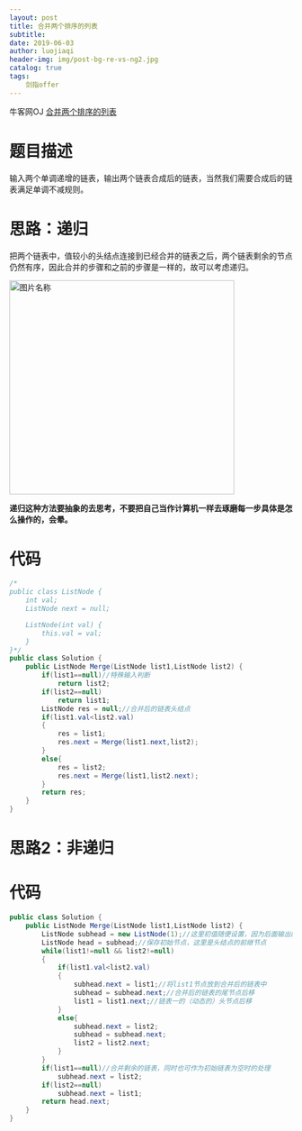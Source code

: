 ```yaml
---
layout: post                          
title: 合并两个排序的列表                              
subtitle:                             
date: 2019-06-03                      
author: luojiaqi                      
header-img: img/post-bg-re-vs-ng2.jpg 
catalog: true                         
tags:                                 
    剑指offer                             
---
```


 牛客网OJ [合并两个排序的列表](<https://www.nowcoder.com/practice/d8b6b4358f774294a89de2a6ac4d9337?tpId=13&tqId=11169&tPage=1&rp=1&ru=%2Fta%2Fcoding-interviews&qru=%2Fta%2Fcoding-interviews%2Fquestion-ranking>)

# 题目描述

输入两个单调递增的链表，输出两个链表合成后的链表，当然我们需要合成后的链表满足单调不减规则。

# 思路：递归

把两个链表中，值较小的头结点连接到已经合并的链表之后，两个链表剩余的节点仍然有序，因此合并的步骤和之前的步骤是一样的，故可以考虑递归。

<img src="https://uploadfiles.nowcoder.com/images/20170119/3111850_1484789893742_6903DA8DDE03E5B02CCB5F97FC3E53C2" width = "400" height = "380" alt="图片名称" align=center />

**递归这种方法要抽象的去思考，不要把自己当作计算机一样去琢磨每一步具体是怎么操作的，会晕。**

# 代码

```java
/*
public class ListNode {
    int val;
    ListNode next = null;

    ListNode(int val) {
        this.val = val;
    }
}*/
public class Solution {
    public ListNode Merge(ListNode list1,ListNode list2) {
        if(list1==null)//特殊输入判断
            return list2;
        if(list2==null)
            return list1;
        ListNode res = null;//合并后的链表头结点
        if(list1.val<list2.val)
        {
            res = list1;
            res.next = Merge(list1.next,list2);
        }
        else{
            res = list2;
            res.next = Merge(list1,list2.next);
        }
        return res;
    }
}
```

# 思路2：非递归

# 代码

```java
public class Solution {
    public ListNode Merge(ListNode list1,ListNode list2) {
        ListNode subhead = new ListNode(1);//这里初值随便设置，因为后面输出的是head.next，但是不能是null，因为null没有next，会报异常
        ListNode head = subhead;//保存初始节点，这里是头结点的前继节点
        while(list1!=null && list2!=null)
        {
            if(list1.val<list2.val)
            {
                subhead.next = list1;//将list1节点放到合并后的链表中
                subhead = subhead.next;//合并后的链表的尾节点后移
                list1 = list1.next;//链表一的（动态的）头节点后移
            }
            else{
                subhead.next = list2;
                subhead = subhead.next;
                list2 = list2.next;
            }
        }
        if(list1==null)//合并剩余的链表，同时也可作为初始链表为空时的处理
            subhead.next = list2;
        if(list2==null)
            subhead.next = list1;
        return head.next;
    }
}
```

